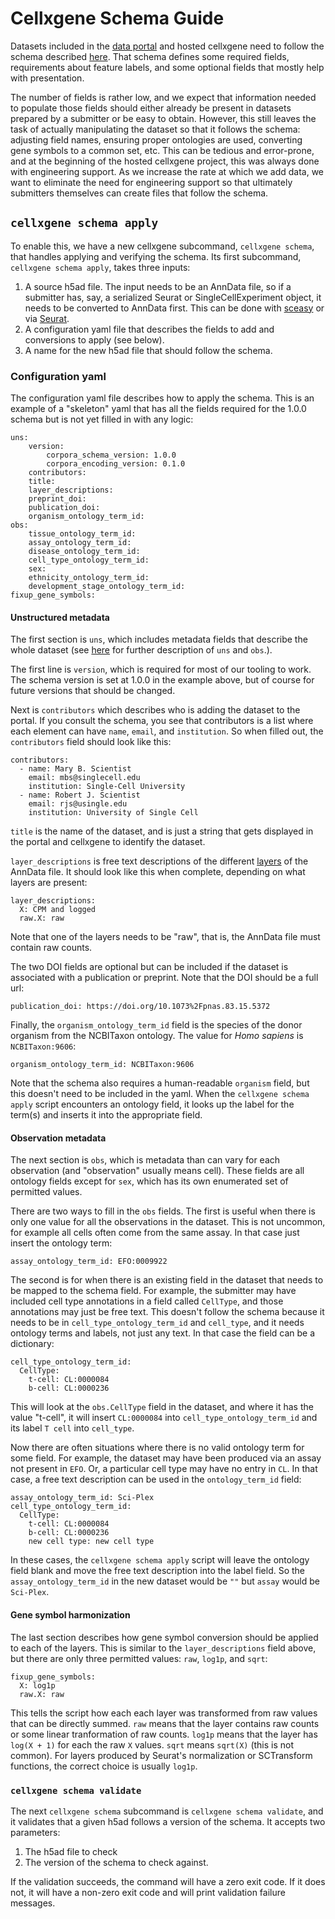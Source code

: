 # Cellxgene Schema Guide

Datasets included in the [data portal](https://cellxgene.cziscience.com/) and hosted cellxgene need to follow the schema
described [here](https://github.com/chanzuckerberg/corpora-data-portal/blob/main/backend/schema/corpora_schema.md). That
schema defines some required fields, requirements about feature labels, and some optional fields that mostly help with
presentation.

The number of fields is rather low, and we expect that information needed to populate those fields should either already
be present in datasets prepared by a submitter or be easy to obtain. However, this still leaves the task of actually
manipulating the dataset so that it follows the schema: adjusting field names, ensuring proper ontologies are used,
converting gene symbols to a common set, etc. This can be tedious and error-prone, and at the beginning of the hosted
cellxgene project, this was always done with engineering support. As we increase the rate at which we add data, we want
to eliminate the need for engineering support so that ultimately submitters themselves can create files that follow the
schema.

## `cellxgene schema apply`

To enable this, we have a new cellxgene subcommand, `cellxgene schema`, that handles applying and verifying the schema.
Its first subcommand, `cellxgene schema apply`, takes three inputs:

1. A source h5ad file. The input needs to be an AnnData file, so if a submitter has, say, a serialized Seurat or
   SingleCellExperiment object, it needs to be converted to AnnData first. This can be done with
   [sceasy](https://github.com/cellgeni/sceasy) or via
   [Seurat](https://satijalab.org/seurat/v3.1/conversion_vignette.html).
2. A configuration yaml file that describes the fields to add and conversions to apply (see below).
3. A name for the new h5ad file that should follow the schema.

### Configuration yaml

The configuration yaml file describes how to apply the schema. This is an example of a "skeleton" yaml that has all the
fields required for the 1.0.0 schema but is not yet filled in with any logic:

```
uns:
    version:
        corpora_schema_version: 1.0.0
        corpora_encoding_version: 0.1.0
    contributors:
    title:
    layer_descriptions:
    preprint_doi:
    publication_doi:
    organism_ontology_term_id:
obs:
    tissue_ontology_term_id:
    assay_ontology_term_id:
    disease_ontology_term_id:
    cell_type_ontology_term_id:
    sex:
    ethnicity_ontology_term_id:
    development_stage_ontology_term_id:
fixup_gene_symbols:
```

#### Unstructured metadata
The first section is `uns`, which includes metadata fields that describe the whole dataset (see 
[here](https://anndata.readthedocs.io/en/latest/) for further description of `uns` and `obs`.).

The first line is `version`, which is required for most of our tooling to work. The schema version is set at
1.0.0 in the example above, but of course for future versions that should be changed.

Next is `contributors` which describes who is adding the dataset to the portal. If you consult the schema, you see that
contributors is a list where each element can have `name`, `email`, and `institution`. So when filled out, the
`contributors` field should look like this:

```
contributors:
  - name: Mary B. Scientist
    email: mbs@singlecell.edu
    institution: Single-Cell University
  - name: Robert J. Scientist
    email: rjs@usingle.edu
    institution: University of Single Cell
```

`title` is the name of the dataset, and is just a string that gets displayed in the portal and cellxgene to identify the
dataset.

`layer_descriptions` is free text descriptions of the different
[layers](https://anndata.readthedocs.io/en/latest/anndata.AnnData.layers.html) of the AnnData file. It should look like
this when complete, depending on what layers are present:
```
layer_descriptions:
  X: CPM and logged
  raw.X: raw
```
Note that one of the layers needs to be "raw", that is, the AnnData file must contain raw counts.

The two DOI fields are optional but can be included if the dataset is associated with a publication or preprint. Note
that the DOI should be a full url:
```
publication_doi: https://doi.org/10.1073%2Fpnas.83.15.5372
```

Finally, the `organism_ontology_term_id` field is the species of the donor organism from the NCBITaxon ontology. The
value for _Homo sapiens_ is `NCBITaxon:9606`:
```
organism_ontology_term_id: NCBITaxon:9606
```
Note that the schema also requires a human-readable `organism` field, but this doesn't need to be included in the yaml.
When the `cellxgene schema apply` script encounters an ontology field, it looks up the label for the term(s) and inserts it
into the appropriate field.


#### Observation metadata
The next section is `obs`, which is metadata than can vary for each observation (and "observation" usually means cell).
These fields are all ontology fields except for `sex`, which has its own enumerated set of permitted values.

There are two ways to fill in the `obs` fields. The first is useful when there is only one value for all the
observations in the dataset. This is not uncommon, for example all cells often come from the same assay. In that case
just insert the ontology term:
```
assay_ontology_term_id: EFO:0009922
```

The second is for when there is an existing field in the dataset that needs to be mapped to the schema field. For
example, the submitter may have included cell type annotations in a field called `CellType`, and those annotations may
just be free text. This doesn't follow the schema because it needs to be in `cell_type_ontology_term_id` and
`cell_type`, and it needs ontology terms and labels, not just any text. In that case the field can be a dictionary:

```
cell_type_ontology_term_id:
  CellType:
    t-cell: CL:0000084
    b-cell: CL:0000236
```

This will look at the `obs.CellType` field in the dataset, and where it has the value "t-cell", it will insert
`CL:0000084` into `cell_type_ontology_term_id` and its label `T cell` into `cell_type`.

Now there are often situations where there is no valid ontology term for some field. For example, the dataset may have
been produced via an assay not present in `EFO`. Or, a particular cell type may have no entry in `CL`. In that case, a
free text description can be used in the `ontology_term_id` field:

```
assay_ontology_term_id: Sci-Plex
cell_type_ontology_term_id:
  CellType:
    t-cell: CL:0000084
    b-cell: CL:0000236
    new cell type: new cell type
```

In these cases, the `cellxgene schema apply` script will leave the ontology field blank and move the free text
description into the label field. So the `assay_ontology_term_id` in the new dataset would be `""` but `assay` would be
`Sci-Plex`.


#### Gene symbol harmonization

The last section describes how gene symbol conversion should be applied to each of the layers. This is similar to the
`layer_descriptions` field above, but there are only three permitted values: `raw`, `log1p`, and `sqrt`:

```
fixup_gene_symbols:
  X: log1p
  raw.X: raw
```

This tells the script how each each layer was transformed from raw values that can be directly summed. `raw` means that
the layer contains raw counts or some linear tranformation of raw counts. `log1p` means that the layer has `log(X + 1)`
for each the raw `X` values. `sqrt` means `sqrt(X)` (this is not common). For layers produced by Seurat's normalization
or SCTransform functions, the correct choice is usually `log1p`.


### `cellxgene schema validate`

The next `cellxgene schema` subcommand is `cellxgene schema validate`, and it validates that a given h5ad follows a
version of the schema. It accepts two parameters:

1. The h5ad file to check
2. The version of the schema to check against.

If the validation succeeds, the command will have a zero exit code. If it does not, it will have a non-zero exit code
and will print validation failure messages.
